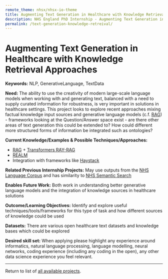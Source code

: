 ```yaml
---
remote_theme: nhsx/nhsx-io-theme
title: Augmenting Text Generation in Healthcare with Knowledge Retrieval Approaches
description: NHS England PhD Internship - Augmenting Text Generation in Healthcare with Knowledge Retrieval Approaches
permalink: /text-generation-knowledge-retreival/
---
```


# Augmenting Text Generation in Healthcare with Knowledge Retrieval Approaches

**Keywords:**  NLP, GenerativeLanguage, TextData

**Need:**  The ability to use the creativity of modern large-scale language models when working with and generating text, balanced with a need to supply curated information for robustness, is very important in solutions in healthcare settings. This project looks to explore recent approaches mixing factual knowledge input sources and generative language models (c.f. [RAG](https://ai.facebook.com/blog/retrieval-augmented-generation-streamlining-the-creation-of-intelligent-natural-language-processing-models)) - frameworks looking at the Question/Answer space exist - are there other areas of text generation this could be extended to?  How could different more structured forms of information be integrated such as ontologies?

**Current Knowledge/Examples & Possible Techniques/Approaches:**  
- [RAG](https://ai.facebook.com/blog/retrieval-augmented-generation-streamlining-the-creation-of-intelligent-natural-language-processing-models) + [Transformers RAY-RAG](https://huggingface.co/blog/ray-rag)
- [REALM](https://ai.googleblog.com/2020/08/realm-integrating-retrieval-into.html)
- Integration with frameworks like [Haystack](https://github.com/deepset-ai/haystack)

**Related Previous Internship Projects:**  May use outputs from the [NHS Language Corpus]() and has similarity to [NHS Semantic Search]()

**Enables Future Work:**  Both work in understanding better generative language models and the integration of knowledge sources in healthcare solutions

**Outcome/Learning Objectives:** Identify and explore useful techniques/tools/frameworks for this type of task and how different sources of knowledge could be used


**Datasets:** There are various open healthcare text datasets and knowledge bases which could be explored

**Desired skill set:**  When applying please highlight any experience around informatics, natural language processing, language modelling, neural networks, coding experience (including any coding in the open), any other data science experience you feel relevant.

---
Return to list of [all available projects](https://nhsx.github.io/nhsx-internship-projects/).